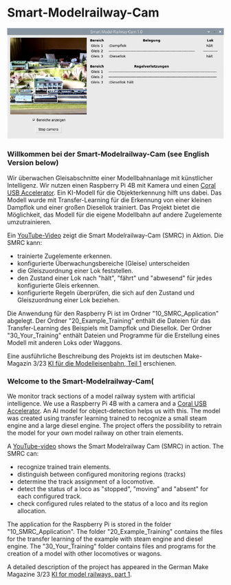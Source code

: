 # Smart-Modelrailway-Cam

![](SMRC.jpg)

### Willkommen bei der Smart-Modelrailway-Cam (see English Version below)
Wir überwachen Gleisabschnitte einer Modellbahnanlage mit künstlicher Intelligenz. 
Wir nutzen einen Raspberry Pi 4B mit Kamera und einen [Coral USB Accelerator](https://coral.ai/products/accelerator/). 
Ein KI-Modell für die Objekterkennung hilft uns dabei. Das Modell wurde mit Transfer-Learning 
für die Erkennung von einer kleinen Dampflok und einer großen Diesellok trainiert.
Das Projekt bietet die Möglichkeit, das Modell für die eigene Modellbahn auf andere Zugelemente umzutrainieren. 

Ein [YouTube-Video](https://youtu.be/bj03N66IT6s) zeigt die Smart Modelrailway-Cam (SMRC) in Aktion. Die SMRC kann:
 - trainierte Zugelemente erkennen.
 - konfigurierte Überwachungsbereiche (Gleise) unterscheiden
 - die Gleiszuordnung einer Lok feststellen.
 - den Zustand einer Lok nach "hält", "fährt" und "abwesend" für jedes konfigurierte Gleis erkennen.
 - konfigurierte Regeln überprüfen, die sich auf den Zustand und Gleiszuordnung einer Lok beziehen.

Die Anwendung für den Raspberry Pi ist im Ordner "10_SMRC_Application" abgelegt. 
Der Ordner "20_Example_Training" enthält die Dateien für das Transfer-Learning des Beispiels
mit Dampflok und Diesellok. Der Ordner "30_Your_Training" enthält Dateien und Programme für 
die Erstellung eines Modell mit anderen Loks oder Waggons. 

Eine ausführliche Beschreibung des Projekts ist im deutschen Make-Magazin 3/23 [KI für die Modelleisenbahn, Teil 1](https://www.heise.de/select/make/2023/3/2231207174080271096) erschienen.

### Welcome to the Smart-Modelrailway-Cam(
We monitor track sections of a model railway system with artificial intelligence.
We use a Raspberry Pi 4B with a camera and a [Coral USB Accelerator](https://coral.ai/products/accelerator/).
An AI model for object-detection helps us with this. The model was created using transfer learning
trained to recognize a small steam engine and a large diesel engine.
The project offers the possibility to retrain the model for your own model railway on other train elements.

A [YouTube-video](https://youtu.be/bj03N66IT6s) shows the Smart Modelrailway Cam (SMRC) in action. The SMRC can:
  - recognize trained train elements.
  - distinguish between configured monitoring regions (tracks)
  - determine the track assignment of a locomotive.
  - detect the status of a loco as "stopped", "moving" and "absent" for each configured track.
  - check configured rules related to the status of a loco and its region allocation.
  
The application for the Raspberry Pi is stored in the folder "10_SMRC_Application".
The folder "20_Example_Training" contains the files for the transfer learning of the example
with steam engine and diesel engine. The "30_Your_Training" folder contains files and programs for
the creation of a model with other locomotives or wagons.

A detailed description of the project has appeared in the German Make Magazine 3/23 [KI for model railways, part 1](https://www.heise.de/select/make/2023/3/2231207174080271096).


